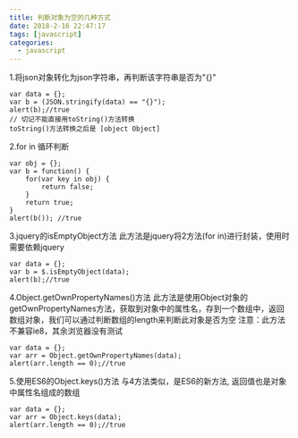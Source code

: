 ```yaml
---
title: 判断对象为空的几种方式
date: 2018-2-16 22:47:17
tags: [javascript]
categories:
  - javascript
---
```


1.将json对象转化为json字符串，再判断该字符串是否为"{}"

```
var data = {};
var b = (JSON.stringify(data) == "{}");
alert(b);//true
// 切记不能直接用toString()方法转换
toString()方法转换之后是 [object Object]
```

2.for in 循环判断

```
var obj = {};
var b = function() {
    for(var key in obj) {
        return false;
    }
    return true;
}
alert(b()); //true
```
3.jquery的isEmptyObject方法
此方法是jquery将2方法(for in)进行封装，使用时需要依赖jquery

```
var data = {};
var b = $.isEmptyObject(data);
alert(b);//true
```

4.Object.getOwnPropertyNames()方法
此方法是使用Object对象的getOwnPropertyNames方法，获取到对象中的属性名，存到一个数组中，返回数组对象，我们可以通过判断数组的length来判断此对象是否为空
注意：此方法不兼容ie8，其余浏览器没有测试

```
var data = {};
var arr = Object.getOwnPropertyNames(data);
alert(arr.length == 0);//true
```
5.使用ES6的Object.keys()方法
与4方法类似，是ES6的新方法, 返回值也是对象中属性名组成的数组

```
var data = {};
var arr = Object.keys(data);
alert(arr.length == 0);//true
```